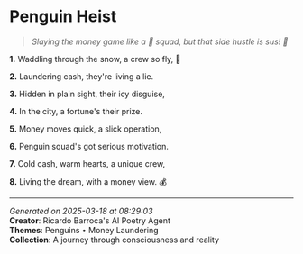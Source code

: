 # Penguin Heist

> *Slaying the money game like a 🐧 squad, but that side hustle is sus! 💸*

**1.** Waddling through the snow, a crew so fly, 🐧


**2.** Laundering cash, they're living a lie.


**3.** Hidden in plain sight, their icy disguise,


**4.** In the city, a fortune's their prize.


**5.** Money moves quick, a slick operation,


**6.** Penguin squad's got serious motivation.


**7.** Cold cash, warm hearts, a unique crew,


**8.** Living the dream, with a money view. 💰



---

*Generated on 2025-03-18 at 08:29:03*  
**Creator**: Ricardo Barroca's AI Poetry Agent  
**Themes**: Penguins • Money Laundering  
**Collection**: A journey through consciousness and reality